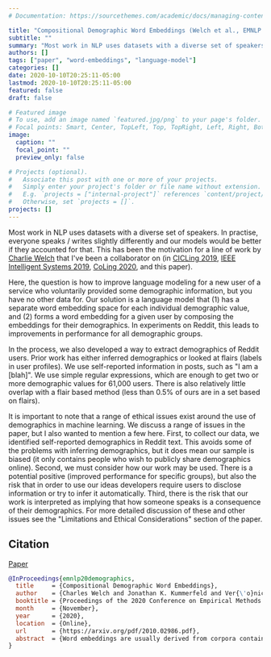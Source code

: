 ```yaml
---
# Documentation: https://sourcethemes.com/academic/docs/managing-content/

title: "Compositional Demographic Word Embeddings (Welch et al., EMNLP 2020)"
subtitle: ""
summary: "Most work in NLP uses datasets with a diverse set of speakers. In practise, everyone speaks / writes slightly differently and our models would be better if they accounted for that. This has been the motivation for a line of work by [Charlie Welch](http://cfwelch.com/) that I've been a collaborator on (in [CICLing 2019](http://jkk.name/publication/cicling19personal), [IEEE Intelligent Systems 2019](http://jkk.name/publication/ieee19personal/), [CoLing 2020](http://jkk.name/publication/coling20personal/), and this paper)."
authors: []
tags: ["paper", "word-embeddings", "language-model"]
categories: []
date: 2020-10-10T20:25:11-05:00
lastmod: 2020-10-10T20:25:11-05:00
featured: false
draft: false

# Featured image
# To use, add an image named `featured.jpg/png` to your page's folder.
# Focal points: Smart, Center, TopLeft, Top, TopRight, Left, Right, BottomLeft, Bottom, BottomRight.
image:
  caption: ""
  focal_point: ""
  preview_only: false

# Projects (optional).
#   Associate this post with one or more of your projects.
#   Simply enter your project's folder or file name without extension.
#   E.g. `projects = ["internal-project"]` references `content/project/deep-learning/index.md`.
#   Otherwise, set `projects = []`.
projects: []
---
```


Most work in NLP uses datasets with a diverse set of speakers.
In practise, everyone speaks / writes slightly differently and our models would be better if they accounted for that.
This has been the motivation for a line of work by [Charlie Welch](http://cfwelch.com/) that I've been a collaborator on (in
[CICLing 2019](http://jkk.name/publication/cicling19personal),
[IEEE Intelligent Systems 2019](http://jkk.name/publication/ieee19personal/),
[CoLing 2020](http://jkk.name/publication/coling20personal/),
and this paper).

Here, the question is how to improve language modeling for a new user of a service who voluntarily provided some demographic information, but you have no other data for.
Our solution is a language model that (1) has a separate word embedding space for each individual demographic value, and (2) forms a word embedding for a given user by composing the embeddings for their demographics.
In experiments on Reddit, this leads to improvements in performance for all demographic groups.

In the process, we also developed a way to extract demographics of Reddit users.
Prior work has either inferred demographics or looked at flairs (labels in user profiles).
We use self-reported information in posts, such as "I am a \[blah\]".
We use simple regular expressions, which are enough to get two or more demographic values for 61,000 users.
There is also relatively little overlap with a flair based method (less than 0.5% of ours are in a set based on flairs).

It is important to note that a range of ethical issues exist around the use of demographics in machine learning.
We discuss a range of issues in the paper, but I also wanted to mention a few here.
First, to collect our data, we identified self-reported demographics in Reddit text.
This avoids some of the problems with inferring demographics, but it does mean our sample is biased (it only contains people who wish to publicly share demographics online).
Second, we must consider how our work may be used.
There is a potential positive (improved performance for specific groups), but also the risk that in order to use our ideas developers require users to disclose information or try to infer it automatically.
Third, there is the risk that our work is interpreted as implying that how someone speaks is a consequence of their demographics.
For more detailed discussion of these and other issues see the "Limitations and Ethical Considerations" section of the paper.

## Citation

[Paper](https://arxiv.org/pdf/2010.02986.pdf)

```bibtex
@InProceedings{emnlp20demographics,
  title     = {Compositional Demographic Word Embeddings},
  author    = {Charles Welch and Jonathan K. Kummerfeld and Ver{\'o}nica P{\'e}rez-Rosas and Rada Mihalcea},
  booktitle = {Proceedings of the 2020 Conference on Empirical Methods in Natural Language Processing},
  month     = {November},
  year      = {2020},
  location  = {Online},
  url       = {https://arxiv.org/pdf/2010.02986.pdf},
  abstract  = {Word embeddings are usually derived from corpora containing text from many individuals, thus leading to general purpose representations rather than individually personalized representations. While personalized embeddings can be useful to improve language model performance and other language processing tasks, they can only be computed for people with a large amount of longitudinal data, which is not the case for new users. We propose a new form of personalized word embeddings that use demographic-specific word representations derived compositionally from full or partial demographic information for a user (i.e., gender, age, location, religion). We show that the resulting demographic-aware word representations outperform generic word representations on two tasks for English: language modeling and word associations. We further explore the trade-off between the number of available attributes and their relative effectiveness and discuss the ethical implications of using them.},
}
```

